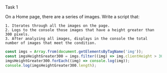 Task 1

On a Home page, there are a series of images. Write a script that:

	1. Iterates through all the images on the page.	
	2. Logs to the console those images that have a height greater than 300 pixels.
	3. After analyzing all images, displays in the console the total number of images that meet the condition.

```javascript
const imgs = Array.from(document.getElementsByTagName('img'));
const imgsHeightGreater300 = imgs.filter((img) => img.clientHeight > 300);
imgsHeightGreater300.forEach((img) => console.log(img));
console.log(imgsHeightGreater300.length);
```
